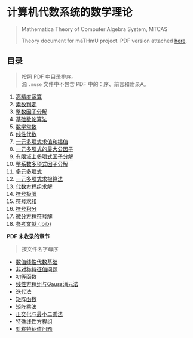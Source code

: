 # 计算机代数系统的数学理论
> Mathematica Theory of Computer Algebra System, MTCAS
>
> Theory document for maTHmU project. PDF version attached [here](http://mathmu.github.io/MTCAS/mtcas.pdf).


## 目录

> 按照 PDF 中目录排序。  
> 源 `.muse` 文件中不包含 PDF 中的：序、前言和附录A。

1. [高精度运算](Arithmetic.muse)
1. [素数判定](PrimeTest.muse)
1. [整数因子分解](IntegerFactorization.muse)
1. [基础数论算法](NumberTheory.muse)
1. [数学常数](Constant.muse)
1. [线性代数](ExactLinearAlgebra.muse)
1. [一元多项式求值和插值](PolyEval.muse)
1. [一元多项式的最大公因子](PolyGCD.muse)
1. [有限域上多项式因子分解](PolyFacZp.muse)
1. [整系数多项式因子分解](PolyFacZ.muse)
1. [多元多项式](MultiPoly.muse)
1. [一元多项式求根算法](FindRoot.muse)
1. [代数方程组求解](EqSolving.muse)
1. [符号极限](Limit.muse)
1. [符号求和](Summation.muse)
1. [符号积分](Integration.muse)
1. [微分方程符号解](DifferentialEquation.muse)
1. [参考文献 (.bib)](main.bib)


**PDF 未收录的章节**
> 按文件名字母序

- [数值线性代数基础](BasicConceptsNLA.muse)
- [非对称特征值问题](EigenvalueProblem.muse)
- [初等函数](ElementaryFunction.muse)
- [线性方程组与Gauss消元法](GaussElimination.muse)
- [迭代法](IterationMethods.muse)
- [矩阵函数](MatrixFunction.muse)
- [矩阵乘法](MatrixMultiplication.muse)
- [正交化与最小二乘法](QRLS.muse)
- [特殊线性方程组](SpecialLinearEquation.muse)
- [对称特征值问题](SymmetricEigenvalueProblem.muse)
